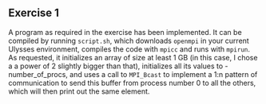 ## Exercise 1
A program as required in the exercise has been implemented. It can be compiled by running `script.sh`, which downloads `openmpi` in your current Ulysses environment, compiles the code with `mpicc` and runs with `mpirun`.
As requested, it initializes an array of size at least 1 GB (in this case, I chose a a power of 2 slightly bigger than that), initializes all its values to -number_of_procs, and uses a call to `MPI_Bcast` to implement a 1:n pattern of communication to send this buffer from process number 0 to all the others, which will then print out the same element. 

